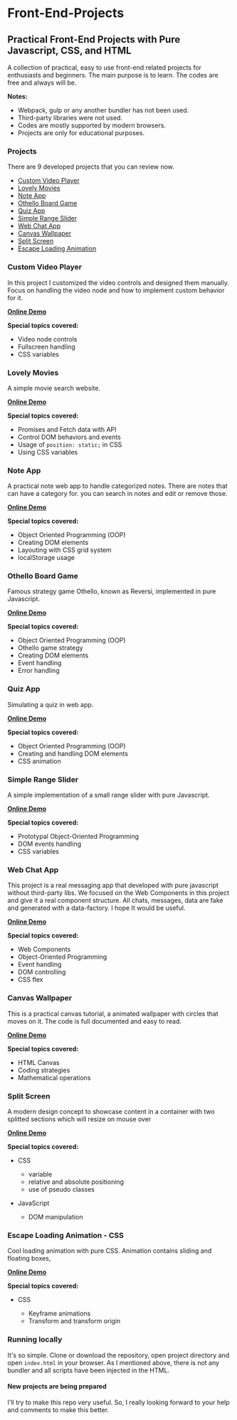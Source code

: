 # Front-End-Projects

## Practical Front-End Projects with Pure Javascript, CSS, and HTML

A collection of practical, easy to use front-end related projects for enthusiasts and beginners. The main purpose is to learn.
The codes are free and always will be.

**Notes:**

- Webpack, gulp or any another bundler has not been used.
- Third-party libraries were not used.
- Codes are mostly supported by modern browsers.
- Projects are only for educational purposes.


### Projects

There are 9 developed projects that you can review now.

  - [Custom Video Player](#custom-video-player)
  - [Lovely Movies](#lovely-movies)
  - [Note App](#note-app)
  - [Othello Board Game](#othello-board-game)
  - [Quiz App](#quiz-app)
  - [Simple Range Slider](#simple-range-slider)
  - [Web Chat App](#web-chat-app)
  - [Canvas Wallpaper](#canvas-wallpaper)
  - [Split Screen](#split-screen)
  - [Escape Loading Animation](#escape-loading-animation---css)


### Custom Video Player 

In this project I customized the video controls and designed them manually. Focus on handling the video node and how to implement custom behavior for it.

**[Online Demo](https://ashket980.github.io/Front-End-Projects/01.Custom_video_player/index.html)**

**Special topics covered:**

- Video node controls
- Fullscreen handling
- CSS variables

### Lovely Movies 

A simple movie search website.

**[Online Demo](https://ashket980.github.io/Front-End-Projects/02.Lovely_movies/index.html)**

**Special topics covered:**

- Promises and Fetch data with API
- Control DOM behaviors and events
- Usage of `position: static;` in CSS
- Using CSS variables

### Note App 

A practical note web app to handle categorized notes. There are notes that can have a category for. you can search in notes and edit or remove those.

**[Online Demo](https://ashket980.github.io/Front-End-Projects/03.Notes_App/index.html)**

**Special topics covered:**

- Object Oriented Programming (OOP)
- Creating DOM elements
- Layouting with CSS grid system
- localStorage usage

### Othello Board Game 

Famous strategy game Othello, known as Reversi, implemented in pure Javascript.

**[Online Demo](https://ashket980.github.io/Front-End-Projects/04.Othello_board_game/index.html)**

**Special topics covered:**

- Object Oriented Programming (OOP)
- Othello game strategy
- Creating DOM elements
- Event handling
- Error handling

### Quiz App

Simulating a quiz in web app.

**[Online Demo](https://ashket980.github.io/Front-End-Projects/05.Quiz_app/index.html)**

**Special topics covered:**

- Object Oriented Programming (OOP)
- Creating and handling DOM elements
- CSS animation

### Simple Range Slider 

A simple implementation of a small range slider with pure Javascript.

**[Online Demo](https://ashket980.github.io/Front-End-Projects/06.Simle_range_slider/index.html)**

**Special topics covered:**

- Prototypal Object-Oriented Programming
- DOM events handling
- CSS variables

### Web Chat App 

This project is a real messaging app that developed with pure javascript without third-party libs. We focused on the Web Components in this project and give it a real component structure. All chats, messages, data are fake and generated with a data-factory. I hope It would be useful.

**[Online Demo](https://ashket980.github.io/Front-End-Projects/07.Web_chat_app/index.html)**

**Special topics covered:**

- Web Components
- Object-Oriented Programming
- Event handling
- DOM controlling
- CSS flex

### Canvas Wallpaper 

This is a practical canvas tutorial, a animated wallpaper with circles that moves on it. The code is full documented and easy to read.

**[Online Demo](https://behnamazimi.github.io/simple-web-projects/canvas-wallpaper/)**

**Special topics covered:**

- HTML Canvas
- Coding strategies
- Mathematical operations

### Split Screen

A modern design concept to showcase content in a container with two splitted sections which will resize on mouse over

**[Online Demo](https://ashket980.github.io/Front-End-Projects/09.Split_screen/index.html)**

**Special topics covered:**

- CSS
  - variable
  - relative and absolute positioning
  - use of pseudo classes
 
- JavaScript
  - DOM manipulation
  
### Escape Loading Animation - CSS

Cool loading animation with pure CSS. Animation contains sliding and floating boxes,

**[Online Demo](https://behnamazimi.github.io/simple-web-projects/css-escape-loading-animation/)**

**Special topics covered:**

- CSS

  - Keyframe animations
  - Transform and transform origin


### Running locally

It's so simple. Clone or download the repository, open project directory and open `index.html` in your browser. As I mentioned above, there is not any bundler and all scripts have been injected in the HTML.

#### New projects are being prepared

I'll try to make this repo very useful. So, I really looking forward to your help and comments to make this better.
